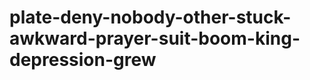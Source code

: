 plate-deny-nobody-other-stuck-awkward-prayer-suit-boom-king-depression-grew
===========================================================================
